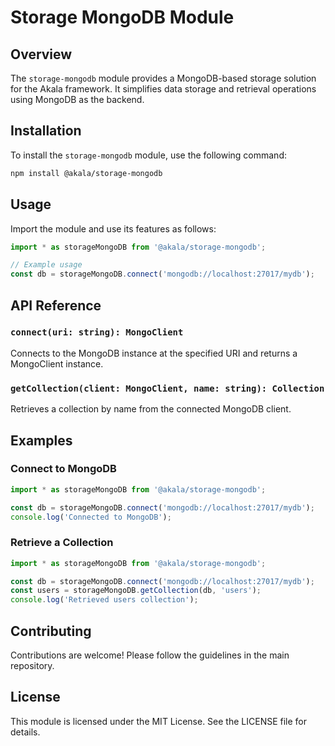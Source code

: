 # Storage MongoDB Module

## Overview
The `storage-mongodb` module provides a MongoDB-based storage solution for the Akala framework. It simplifies data storage and retrieval operations using MongoDB as the backend.

## Installation
To install the `storage-mongodb` module, use the following command:

```bash
npm install @akala/storage-mongodb
```

## Usage
Import the module and use its features as follows:

```javascript
import * as storageMongoDB from '@akala/storage-mongodb';

// Example usage
const db = storageMongoDB.connect('mongodb://localhost:27017/mydb');
```

## API Reference
### `connect(uri: string): MongoClient`
Connects to the MongoDB instance at the specified URI and returns a MongoClient instance.

### `getCollection(client: MongoClient, name: string): Collection`
Retrieves a collection by name from the connected MongoDB client.

## Examples
### Connect to MongoDB
```javascript
import * as storageMongoDB from '@akala/storage-mongodb';

const db = storageMongoDB.connect('mongodb://localhost:27017/mydb');
console.log('Connected to MongoDB');
```

### Retrieve a Collection
```javascript
import * as storageMongoDB from '@akala/storage-mongodb';

const db = storageMongoDB.connect('mongodb://localhost:27017/mydb');
const users = storageMongoDB.getCollection(db, 'users');
console.log('Retrieved users collection');
```

## Contributing
Contributions are welcome! Please follow the guidelines in the main repository.

## License
This module is licensed under the MIT License. See the LICENSE file for details.